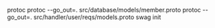 protoc
protoc --go_out=. src/database/models/member.proto
protoc --go_out=. src/handler/user/reqs/models.proto
swag init